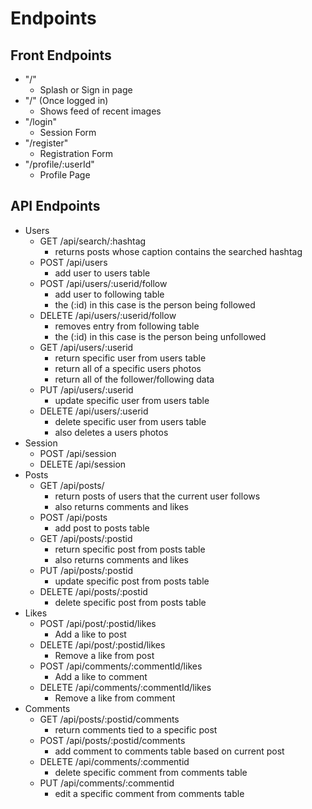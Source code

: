# Endpoints

## Front Endpoints

- "/"
  - Splash or Sign in page
- "/" (Once logged in)
  - Shows feed of recent images
- "/login"
  - Session Form
- "/register"
  - Registration Form
- "/profile/:userId"
  - Profile Page


## API Endpoints

- Users
  - GET /api/search/:hashtag
    - returns posts whose caption contains the searched hashtag
  - POST /api/users
    - add user to users table
  - POST /api/users/:userid/follow
    - add user to following table
    - the (:id) in this case is the person being followed
  - DELETE /api/users/:userid/follow
    - removes entry from following table
    - the (:id) in this case is the person being unfollowed
  - GET /api/users/:userid
    - return specific user from users table
    - return all of a specific users photos
    - return all of the follower/following data
  - PUT /api/users/:userid
    - update specific user from users table
  - DELETE /api/users/:userid
    - delete specific user from users table
    - also deletes a users photos
- Session
  - POST /api/session
  - DELETE /api/session
- Posts
  - GET /api/posts/
    - return posts of users that the current user follows
    - also returns comments and likes
  - POST /api/posts
    - add post to posts table
  - GET /api/posts/:postid
    - return specific post from posts table
    - also returns comments and likes
  - PUT /api/posts/:postid
    - update specific post from posts table
  - DELETE /api/posts/:postid
    - delete specific post from posts table
- Likes
  - POST /api/post/:postid/likes
    - Add a like to post
  - DELETE /api/post/:postid/likes
    - Remove a like from post
  - POST /api/comments/:commentId/likes
    - Add a like to comment
  - DELETE /api/comments/:commentId/likes
    - Remove a like from comment
- Comments
  - GET /api/posts/:postid/comments
    - return comments tied to a specific post
  - POST /api/posts/:postid/comments
    - add comment to comments table based on current post
  - DELETE /api/comments/:commentid
    - delete specific comment from comments table
  - PUT /api/comments/:commentid
    - edit a specific comment from comments table
